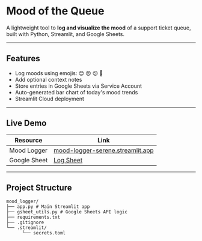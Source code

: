 # Mood of the Queue

A lightweight tool to **log and visualize the mood** of a support ticket queue, built with Python, Streamlit, and Google Sheets.

---

## Features

- Log moods using emojis: 😊 😠 😕 🎉
- Add optional context notes
- Store entries in Google Sheets via Service Account
- Auto-generated bar chart of today's mood trends
- Streamlit Cloud deployment

---

## Live Demo

| Resource           | Link |
|--------------------|------|
| Mood Logger     | [mood-logger-serene.streamlit.app](https://mood-logger-serene.streamlit.app) |
| Google Sheet    | [Log Sheet](https://docs.google.com/spreadsheets/d/1hneRLFSMkyw-WptpHRdCpA05sws-P5XgU4zy_dYMUGY/edit?usp=sharing) |

---

## Project Structure

```
mood_logger/
├── app.py # Main Streamlit app
├── gsheet_utils.py # Google Sheets API logic
├── requirements.txt
├── .gitignore
└── .streamlit/
      └── secrets.toml
